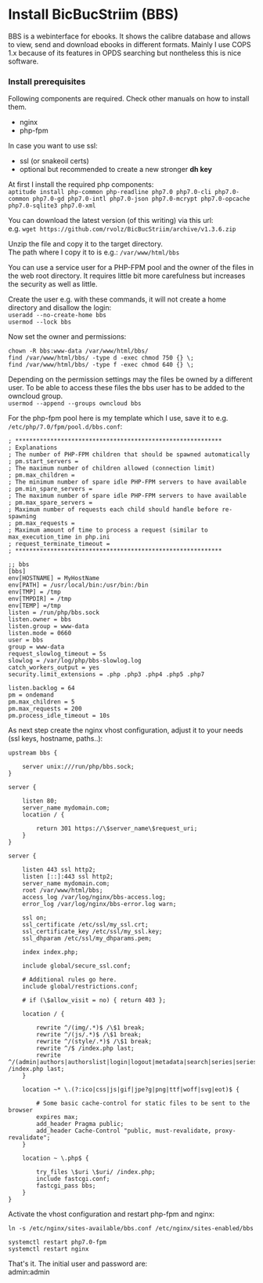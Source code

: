 # Install BicBucStriim (BBS)
BBS is a webinterface for ebooks. It shows the calibre database and allows to view, send and download ebooks in different formats.
Mainly I use COPS 1.x because of its features in OPDS searching but nontheless this is nice software.

### Install prerequisites

Following components are required. Check other manuals on how to install them.
- nginx  
- php-fpm

In case you want to use ssl:  
- ssl (or snakeoil certs)  
- optional but recommended to create a new stronger __dh key__

At first I install the required php components:  
`aptitude install php-common php-readline php7.0 php7.0-cli php7.0-common php7.0-gd php7.0-intl php7.0-json php7.0-mcrypt php7.0-opcache php7.0-sqlite3 php7.0-xml`

You can download the latest version (of this writing) via this url:  
e.g. `wget https://github.com/rvolz/BicBucStriim/archive/v1.3.6.zip`

Unzip the file and copy it to the target directory.  
The path where I copy it to is e.g.: `/var/www/html/bbs`

You can use a service user for a PHP-FPM pool and the owner of the files in the web root directory. It requires little bit more carefulness but increases the security as well as little.

Create the user e.g. with these commands, it will not create a home directory and disallow the login:  
`useradd --no-create-home bbs`  
`usermod --lock bbs`

Now set the owner and permissions:
```
chown -R bbs:www-data /var/www/html/bbs/
find /var/www/html/bbs/ -type d -exec chmod 750 {} \;
find /var/www/html/bbs/ -type f -exec chmod 640 {} \;
```

Depending on the permission settings may the files be owned by a different user. To be able to access these files the bbs user has to be added to the owncloud group.  
`usermod --append --groups owncloud bbs`

For the php-fpm pool here is my template which I use, save it to e.g. `/etc/php/7.0/fpm/pool.d/bbs.conf`:  

```
; ***********************************************************
; Explanations
; The number of PHP-FPM children that should be spawned automatically
; pm.start_servers =
; The maximum number of children allowed (connection limit)
; pm.max_children =
; The minimum number of spare idle PHP-FPM servers to have available
; pm.min_spare_servers =
; The maximum number of spare idle PHP-FPM servers to have available
; pm.max_spare_servers =
; Maximum number of requests each child should handle before re-spawning
; pm.max_requests =
; Maximum amount of time to process a request (similar to max_execution_time in php.ini
; request_terminate_timeout =
; ***********************************************************

;; bbs
[bbs]
env[HOSTNAME] = MyHostName
env[PATH] = /usr/local/bin:/usr/bin:/bin
env[TMP] = /tmp
env[TMPDIR] = /tmp
env[TEMP] =/tmp
listen = /run/php/bbs.sock
listen.owner = bbs
listen.group = www-data
listen.mode = 0660
user = bbs
group = www-data
request_slowlog_timeout = 5s
slowlog = /var/log/php/bbs-slowlog.log
catch_workers_output = yes
security.limit_extensions = .php .php3 .php4 .php5 .php7

listen.backlog = 64
pm = ondemand
pm.max_children = 5
pm.max_requests = 200
pm.process_idle_timeout = 10s
```

As next step create the nginx vhost configuration, adjust it to your needs (ssl keys, hostname, paths..):

```
upstream bbs {

	server unix:///run/php/bbs.sock;
}

server {

	listen 80;
	server_name mydomain.com;
	location / {

		return 301 https://\$server_name\$request_uri;
	}
}

server {

	listen 443 ssl http2;
	listen [::]:443 ssl http2;
	server_name mydomain.com;
	root /var/www/html/bbs;
	access_log /var/log/nginx/bbs-access.log;
	error_log /var/log/nginx/bbs-error.log warn;

	ssl on;
	ssl_certificate /etc/ssl/my_ssl.crt;
	ssl_certificate_key /etc/ssl/my_ssl.key;
	ssl_dhparam /etc/ssl/my_dhparams.pem;

	index index.php;

	include global/secure_ssl.conf;

	# Additional rules go here.
	include global/restrictions.conf;

	# if (\$allow_visit = no) { return 403 };

	location / {

		rewrite ^/(img/.*)$ /\$1 break;
		rewrite ^/(js/.*)$ /\$1 break;
		rewrite ^/(style/.*)$ /\$1 break;
		rewrite ^/$ /index.php last;
		rewrite ^/(admin|authors|authorslist|login|logout|metadata|search|series|serieslist|tags|tagslist|titles|titleslist|opds)/.*$ /index.php last;
	}

	location ~* \.(?:ico|css|js|gif|jpe?g|png|ttf|woff|svg|eot)$ {

		# Some basic cache-control for static files to be sent to the browser
		expires max;
		add_header Pragma public;
		add_header Cache-Control "public, must-revalidate, proxy-revalidate";
	}

	location ~ \.php$ {

		try_files \$uri \$uri/ /index.php;
		include fastcgi.conf;
		fastcgi_pass bbs;
	}
}
```

Activate the vhost configuration and restart php-fpm and nginx:


`ln -s /etc/nginx/sites-available/bbs.conf /etc/nginx/sites-enabled/bbs`

```
systemctl restart php7.0-fpm
systemctl restart nginx
```

That's it. The initial user and password are:  
admin:admin
